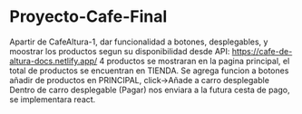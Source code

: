 # Proyecto-Cafe-Final
Apartir de CafeAltura-1, dar funcionalidad a botones, desplegables, y moostrar los productos segun su disponibilidad desde API:
https://cafe-de-altura-docs.netlify.app/
4 productos se mostraran en la pagina principal, el total de productos se encuentran en TIENDA.
Se agrega funcion a botones añadir de productos en PRINCIPAL, click->Añade a carro desplegable
Dentro de carro desplegable (Pagar) nos enviara a la futura cesta de pago, se implementara react.
